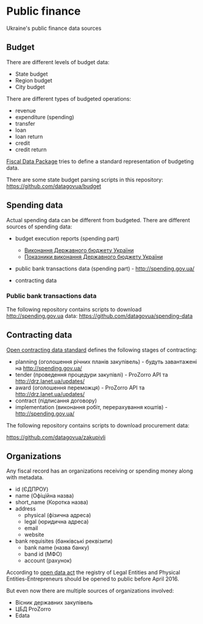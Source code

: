 # Public finance

Ukraine's public finance data sources

## Budget

There are different levels of budget data:

 * State budget
 * Region budget
 * City budget

There are different types of budgeted operations:

* revenue
* expenditure (spending)
* transfer
* loan
* loan return
* credit
* credit return

[Fiscal Data Package](http://fiscal.dataprotocols.org/spec/#data-files) tries to define a standard representation of budgeting data.

There are some state budget parsing scripts in this repository: https://github.com/datagovua/budget

## Spending data

Actual spending data can be different from budgeted.
There are different sources of spending data:

* budget execution reports (spending part)
  * [Виконання Державного бюджету України](http://www.treasury.gov.ua/main/uk/doccatalog/list?currDir=146477)
  * [Показники виконання Державного бюджету України](http://195.78.68.18/minfin/control/uk/publish/archive/main?cat_id=77643)

* public bank transactions data (spending part) - http://spending.gov.ua/
* contracting data

### Public bank transactions data

The following repository contains scripts to download http://spending.gov.ua data:
https://github.com/datagovua/spending-data

## Contracting data

[Open contracting data standard](http://ocds.open-contracting.org/standard/r/1__0__0/en/schema/reference/) defines the following stages of contracting:

* planning (оголошення річних планів закупівель) - будуть завантажені на http://spending.gov.ua/
* tender (проведення процедури закупівлі) - ProZorro API та http://drz.lanet.ua/updates/
* award (оголошення переможця) - ProZorro API та http://drz.lanet.ua/updates/
* contract (підписання договору)
* implementation (виконання робіт, перерахування коштів) - http://spending.gov.ua/

The following repository contains scripts to download procurement data:

https://github.com/datagovua/zakupivli

## Organizations

Any fiscal record has an organizations receiving or spending money along with metadata.

  * id (ЄДПРОУ)
  * name (Офіційна назва)
  * short_name (Коротка назва)
  * address
    * physical (фізична адреса)
    * legal (юридична адреса)
    * email
    * website
  * bank requisites (банківські реквізити)
    * bank name (назва банку)
    * band id (МФО)
    * account (рахунок)

According to [open data act](http://www.kmu.gov.ua/control/uk/cardnpd?docid=248573101) the registry of Legal Entities and Physical Entities-Entrepreneurs should be opened to public before April 2016.

But even now there are multiple sources of organizations involved:

  * Вісник державних закупівель
  * ЦБД ProZorro
  * Edata
